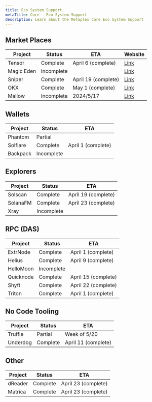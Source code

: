 ```yaml
---
title: Eco System Support
metaTitle: Core - Eco System Support
description: Learn about the Metaplex Core Eco System Support
---
```


## Market Places

| Project    | Status     | ETA                 | Website                             |
| ---------- | ---------- | ------------------- | ----------------------------------- |
| Tensor     | Complete   | April 6 (complete)  | [Link](https://www.tensor.trade/)   |
| Magic Eden | Incomplete |                     | [Link](https://magiceden.io/solana) |
| Sniper     | Complete   | April 19 (complete) | [Link](https://www.sniper.xyz/)     |
| OKX        | Complete   | May 1 (complete)    | [Link](https://www.okx.com/)        |
| Mallow     | Incomplete | 2024/5/17           | [Link](https://www.mallow.art/)     |

## Wallets

| Project  | Status     | ETA                |
| -------- | ---------- | ------------------ |
| Phantom  | Partial    |                    |
| Solflare | Complete   | April 1 (complete) |
| Backpack | Incomplete |                    |

## Explorers

| Project  | Status     | ETA                 |
| -------- | ---------- | ------------------- |
| Solscan  | Complete   | April 19 (complete) |
| SolanaFM | Complete   | April 23 (complete) |
| Xray     | Incomplete |                     |

## RPC (DAS)

| Project   | Status     | ETA                 |
| --------- | ---------- | ------------------- |
| ExtrNode  | Complete   | April 1 (complete)  |
| Helius    | Complete   | April 9 (complete)  |
| HelloMoon | Incomplete |                     |
| Quicknode | Complete   | April 15 (complete) |
| Shyft     | Complete   | April 22 (complete) |
| Triton    | Complete   | April 1 (complete)  |

## No Code Tooling

| Project  | Status   | ETA                 |
| -------- | -------- | ------------------- |
| Truffle  | Partial  | Week of 5/20        |
| Underdog | Complete | April 11 (complete) |

## Other

| Project | Status   | ETA                 |
| ------- | -------- | ------------------- |
| dReader | Complete | April 23 (complete) |
| Matrica | Complete | April 23 (complete) |
